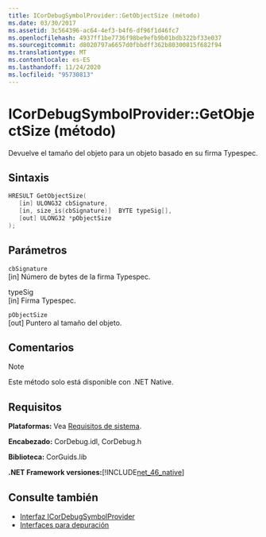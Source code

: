 ```yaml
---
title: ICorDebugSymbolProvider::GetObjectSize (método)
ms.date: 03/30/2017
ms.assetid: 3c564396-ac64-4ef3-b4f6-df96f1d46fc7
ms.openlocfilehash: 4937ff1be7736f98be9efb9b01bdb322bf33e037
ms.sourcegitcommit: d8020797a6657d0fbbdff362b80300815f682f94
ms.translationtype: MT
ms.contentlocale: es-ES
ms.lasthandoff: 11/24/2020
ms.locfileid: "95730813"
---
```

# <a name="icordebugsymbolprovidergetobjectsize-method"></a>ICorDebugSymbolProvider::GetObjectSize (método)

Devuelve el tamaño del objeto para un objeto basado en su firma Typespec.  
  
## <a name="syntax"></a>Sintaxis  
  
```cpp  
HRESULT GetObjectSize(  
   [in] ULONG32 cbSignature,  
   [in, size_is(cbSignature)]  BYTE typeSig[],  
   [out] ULONG32 *pObjectSize  
);  
```  
  
## <a name="parameters"></a>Parámetros  

 `cbSignature`  
 [in] Número de bytes de la firma Typespec.  
  
 typeSig  
 [in] Firma Typespec.  
  
 `pObjectSize`  
 [out] Puntero al tamaño del objeto.  
  
## <a name="remarks"></a>Comentarios  
  
> [!NOTE]
> Este método solo está disponible con .NET Native.  
  
## <a name="requirements"></a>Requisitos  

 **Plataformas:** Vea [Requisitos de sistema](../../get-started/system-requirements.md).  
  
 **Encabezado:** CorDebug.idl, CorDebug.h  
  
 **Biblioteca:** CorGuids.lib  
  
 **.NET Framework versiones:**[!INCLUDE[net_46_native](../../../../includes/net-46-native-md.md)]  
  
## <a name="see-also"></a>Consulte también

- [Interfaz ICorDebugSymbolProvider](icordebugsymbolprovider-interface.md)
- [Interfaces para depuración](debugging-interfaces.md)
